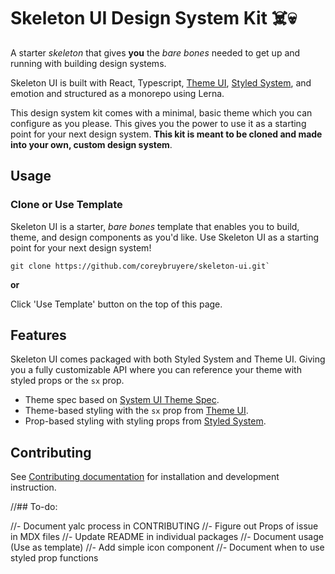 # Skeleton UI Design System Kit ☠️💀

A starter _skeleton_ that gives **you** the _bare bones_ needed to get up and running with building design systems.

Skeleton UI is built with React, Typescript, [Theme UI](https://github.com/system-ui/theme-ui), [Styled System](https://github.com/styled-system/styled-system), and emotion and structured as a monorepo using Lerna.

This design system kit comes with a minimal, basic theme which you can configure as you please. This gives you the power to use it as a starting point for your next design system. **This kit is meant to be cloned and made into your own, custom design system**. 

## Usage

### Clone or Use Template

Skeleton UI is a starter, _bare bones_ template that enables you to build, theme, and design components as you'd like. Use Skeleton UI as a starting point for your next design system!

```
git clone https://github.com/coreybruyere/skeleton-ui.git`
```
**or**

Click 'Use Template' button on the top of this page.

## Features

Skeleton UI comes packaged with both Styled System and Theme UI. Giving you a fully customizable API where you can reference your theme with styled props or the `sx` prop.

- Theme spec based on [System UI Theme Spec](https://styled-system.com/theme-specification).
- Theme-based styling with the `sx` prop from [Theme UI](https://github.com/system-ui/theme-ui).
- Prop-based styling with styling props from [Styled System](https://github.com/styled-system/styled-system).

## Contributing

See [Contributing documentation](/CONTRIBUTING.md) for installation and development instruction.



//## To-do:

//- Document yalc process in CONTRIBUTING
//- Figure out Props of issue in MDX files
//- Update README in individual packages
//- Document usage (Use as template)
//- Add simple icon component
//- Document when to use styled prop functions
